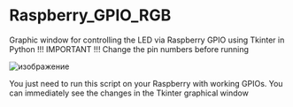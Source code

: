 # Raspberry_GPIO_RGB
Graphic window for controlling the LED via Raspberry GPIO using Tkinter in Python
!!! IMPORTANT !!!
Change the pin numbers before running


![изображение](https://user-images.githubusercontent.com/61389445/224505221-2708d495-ecd5-4484-9be1-6e93108b00ab.png)


You just need to run this script on your Raspberry with working GPIOs. You can immediately see the changes in the Tkinter graphical window

